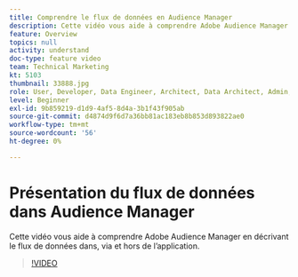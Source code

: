 ```yaml
---
title: Comprendre le flux de données en Audience Manager
description: Cette vidéo vous aide à comprendre Adobe Audience Manager en décrivant le flux de données dans, via et hors de l’application.
feature: Overview
topics: null
activity: understand
doc-type: feature video
team: Technical Marketing
kt: 5103
thumbnail: 33888.jpg
role: User, Developer, Data Engineer, Architect, Data Architect, Admin, Leader
level: Beginner
exl-id: 9b859219-d1d9-4af5-8d4a-3b1f43f905ab
source-git-commit: d4874d9f6d7a36bb81ac183eb8b853d893822ae0
workflow-type: tm+mt
source-wordcount: '56'
ht-degree: 0%

---
```


# Présentation du flux de données dans Audience Manager

Cette vidéo vous aide à comprendre Adobe Audience Manager en décrivant le flux de données dans, via et hors de l’application.

>[!VIDEO](https://video.tv.adobe.com/v/37083/?quality=12&captions=fre_fr)
